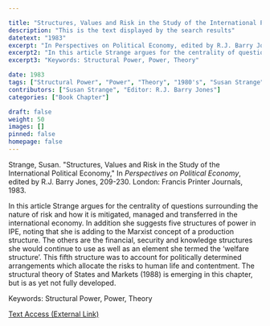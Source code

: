 ```yaml
---

title: "Structures, Values and Risk in the Study of the International Political Economy"
description: "This is the text displayed by the search results"
datetext: "1983"
excerpt: "In Perspectives on Political Economy, edited by R.J. Barry Jones, 209-230. London: Francis Printer Journals, 1983."
excerpt2: "In this article Strange argues for the centrality of questions surrounding the nature of risk and how it is mitigated, managed and transferred in the international economy. In addition she suggests five structures of power in IPE, noting that she is adding to the Marxist concept of a production structure. The others are the financial, security and knowledge structures she would continue to use as well as an element she termed the ‘welfare structure’. This fifth structure was to account for politically determined arrangements which allocate the risks to human life and contentment. The structural theory of States and Markets (1988) is emerging in this chapter, but is as yet not fully developed."
excerpt3: "Keywords: Structural Power, Power, Theory"

date: 1983
tags: ["Structural Power", "Power", "Theory", "1980's", "Susan Strange"]
contributors: ["Susan Strange", "Editor: R.J. Barry Jones"]
categories: ["Book Chapter"]

draft: false
weight: 50
images: []
pinned: false
homepage: false
---
```


Strange, Susan. "Structures, Values and Risk in the Study of the International Political Economy," In <i>Perspectives on Political Economy</i>, edited by R.J. Barry Jones, 209-230. London: Francis Printer Journals, 1983.

In this article Strange argues for the centrality of questions surrounding the nature of risk and how it is mitigated, managed and transferred in the international economy. In addition she suggests five structures of power in IPE, noting that she is adding to the Marxist concept of a production structure. The others are the financial, security and knowledge structures she would continue to use as well as an element she termed the ‘welfare structure’. This fifth structure was to account for politically determined arrangements which allocate the risks to human life and contentment. The structural theory of States and Markets (1988) is emerging in this chapter, but is as yet not fully developed.

Keywords: Structural Power, Power, Theory

[Text Access (External Link)](https://www.bloomsbury.com/ca/perspectives-on-political-economy-9781472508270/)

